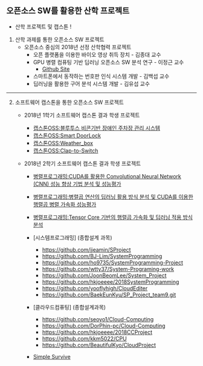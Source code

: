## 오픈소스 SW를 활용한 산학 프로젝트

 * 산학 프로젝트 및 캡스톤 !
 
 1. 산학 과제를 통한 오픈소스 SW 프로젝트
    - 오픈소스 중심의 2018년 선정 산학협력 프로젝트   
         * 오픈 플랫폼을 이용한 바이오 영상 취득 장치 - 김종대 교수
         * GPU 병렬 컴퓨팅 기반 딥러닝 오픈소스 SW 분석 연구 - 이정근 교수
            - [Github Site](https://github.com/jeonggunlee/BitOptimizer4ML/blob/master/README.md)
         * 스마트폰에서 동작하는 번호판 인식 시스템 개발 - 김백섭 교수
         * 딥러닝을 활용한 구어 분석 시스템 개발 - 김유섭 교수
 
 *  *  *
 2. 소프트웨어 캡스톤을 통한 오픈소스 SW 프로젝트
    - 2018년 1학기 소프트웨어 캡스톤 결과 학생 프로젝트   
        * [캡스톤OSS:블루투스 비콘기반 장애인 주차장 관리 시스템](https://github.com/YONGEEEE/Bluetooth-based-handicapped-parking-area-system)
        * [캡스톤OSS:Smart DoorLock](https://github.com/jeonggunlee/Capstone-Design/blob/master/DitialDoorLock/README.md)
        * [캡스톤OSS:Weather_box](https://github.com/jeonggunlee/Capstone-Design/blob/master/WeatherBox/README.md)
        * [캡스톤OSS:Clap-to-Switch](https://github.com/cobaltp/clap-to-switch)

    - 2018년 2학기 소프트웨어 캡스톤 결과 학생 프로젝트   
        * [병렬프로그래밍:CUDA를 활용한 Convolutional Neural Network (CNN) 성능 향상 기법 분석 및 성능평가](https://github.com/jeonggunlee/Parallel_Programming_2018_Fall/tree/master/Capstone/TEAM_B_CUCONN) 
        * [병렬프로그래밍:병렬곱 연산의 딥러닝 활용 방식 분석 및 CUDA를 이용한 행렬곱 병렬 가속화 성능평가](https://github.com/jeonggunlee/Parallel_Programming_2018_Fall/tree/master/Capstone/TEAM_A_MatACCEL)
        * [병렬프로그래밍:Tensor Core 기반의 행렬곱 가속화 및 딥러닝 적용 방식 분석](https://github.com/jeonggunlee/Parallel_Programming_2018_Fall/tree/master/Capstone/TEAM_C_TENCORE)
        * [시스템프로그래밍] (종합설계 과목)
            - https://github.com/jjeamin/SProject
            - https://github.com/BJ-Lim/SystemProgramming
            - https://github.com/ho9735/SystemProgramming-Project
            - https://github.com/wtty37/System-Programing-work
            - https://github.com/JoonBeomLee/System_Project
            - https://github.com/hkjoeeee/2018SystemProgramming
            - https://github.com/yooflyhigh/CloudEditer
            - https://github.com/BaekEunKyu/SP_Project_team9.git
        * [클라우드컴퓨팅] (종합설계과목)
            - https://github.com/seoyo1/Cloud-Computing
            - https://github.com/DorPhin-pc/Cloud-Computing
            - https://github.com/hkjoeeee/2018CCProject
            - https://github.com/kkm5022/CPU
            - https://github.com/BeautifulKyo/CloudProject

        * [Simple Survive](https://github.com/HyoJuns/Hallym_UntiyProject)
